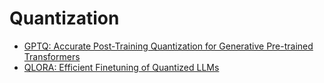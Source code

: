 # Quantization
  - [GPTQ: Accurate Post-Training Quantization for Generative Pre-trained Transformers](https://arxiv.org/pdf/2210.17323.pdf)
  - [QLORA: Efficient Finetuning of Quantized LLMs](https://arxiv.org/pdf/2305.14314.pdf)
